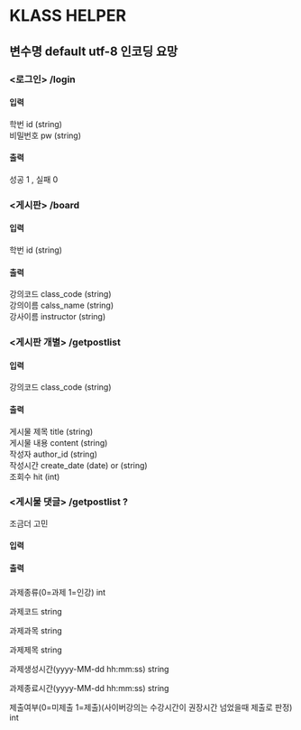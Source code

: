 # KLASS HELPER

## 변수명 default utf-8 인코딩 요망
### <로그인> /login

#### 입력 <br>
학번      id (string)<br>
비밀번호   pw (string)<br>
#### 출력<br>
성공 1 , 실패 0<br>

### <게시판> /board

#### 입력 <br>
학번 id (string)<br>
#### 출력<br>
강의코드 class_code (string)<br>
강의이름 calss_name (string)<br>
강사이름 instructor (string)<br>

### <게시판 개별> /getpostlist

#### 입력 <br>
강의코드 class_code (string)<br>
#### 출력<br>
게시물 제목 title (string)<br>
게시물 내용 content (string)<br>
작성자 author_id (string)<br>
작성시간 create_date (date) or (string)<br>
조회수 hit (int)

### <게시물 댓글> /getpostlist ?
조금더 고민
#### 입력 <br>

#### 출력<br>


### 
과제종류(0=과제 1=인강) int

과제코드 string

과제과목 string

과제제목 string

과제생성시간(yyyy-MM-dd hh:mm:ss) string

과제종료시간(yyyy-MM-dd hh:mm:ss) string

제출여부(0=미제출 1=제출)(사이버강의는 수강시간이 권장시간 넘었을때 제출로 판정) int
